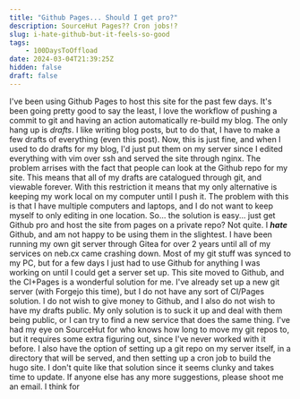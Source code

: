 ```yaml
---
title: "Github Pages... Should I get pro?"
description: SourceHut Pages?? Cron jobs!?
slug: i-hate-github-but-it-feels-so-good
tags:
    - 100DaysToOffload
date: 2024-03-04T21:39:25Z
hidden: false
draft: false
---
```


I've been using Github Pages to host this site for the past few days. It's been going pretty good to say the least, I love the workflow of pushing a commit to git and having an action automatically re-build my blog. The only hang up is *drafts*. I like writing blog posts, but to do that, I have to make a few drafts of everything (even this post). Now, this is just fine, and when I used to do drafts for my blog, I'd just put them on my server since I edited everything with vim over ssh and served the site through nginx. The problem arrises with the fact that people can look at the Github repo for my site. This means that all of my drafts are catalogued through git, and viewable forever. With this restriction it means that my only alternative is keeping my work local on my computer until I push it. The problem with this is that I have multiple computers and laptops, and I do not want to keep myself to only editing in one location. So... the solution is easy... just get Github pro and host the site from pages on a private repo? Not quite. I ***hate*** Github, and am not happy to be using them in the slightest. I have been running my own git server through Gitea for over 2 years until all of my services on neb.cx came crashing down. Most of my git stuff was synced to my PC, but for a few days I just had to use Github for anything I was working on until I could get a server set up. This site moved to Github, and the CI+Pages is a wonderful solution for me. I've already set up a new git server (with Forgejo this time), but I do not have any sort of CI/Pages solution. I do not wish to give money to Github, and I also do not wish to have my drafts public. My only solution is to suck it up and deal with them being public, or I can try to find a new service that does the same thing. I've had my eye on SourceHut for who knows how long to move my git repos to, but it requires some extra figuring out, since I've never worked with it before. I also have the option of setting up a git repo on my server itself, in a directory that will be served, and then setting up a cron job to build the hugo site. I don't quite like that solution since it seems clunky and takes time to update. If anyone else has any more suggestions, please shoot me an email. I think for 
